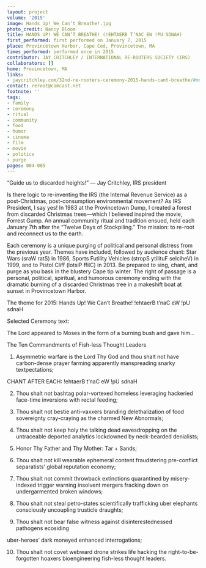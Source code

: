 ```yaml
---
layout: project
volume: '2015'
image: Hands_Up!_We_Can’t_Breathe!.jpg
photo_credit: Nancy Bloom
title: HANDS UP! WE CAN’T BREATHE! (!EHTAERB T’NAC EW !PU SDNAH)
first_performed: first performed on January 7, 2015
place: Provincetown Harbor, Cape Cod, Provincetown, MA
times_performed: performed once in 2015
contributor: JAY CRITCHLEY / INTERNATIONAL RE-ROOTERS SOCIETY (IRS)
collaborators: []
home: Provincetown, MA
links:
- jaycritchley.com/32nd-re-rooters-ceremony-2015-hands-cant-breathe/#more-2302
contact: reroot@comcast.net
footnote: ''
tags:
- family
- ceremony
- ritual
- community
- food
- humor
- cinema
- film
- movie
- politics
- purge
pages: 004-005
---
```


“Guide us to discarded heights!” — Jay Critchley, IRS president

Is there logic to re-inventing the IRS (the Internal Revenue Service) as a post-Christmas, post-consumption environmental movement? As IRS President, I say yes! In 1983 at the Provincetown Dump, I created a forest from discarded Christmas trees—which I believed inspired the movie, Forrest Gump. An annual community ritual and tradition ensued, held each January 7th after the “Twelve Days of Stockpiling.” The mission: to re-root and reconnect us to the earth.

Each ceremony is a unique purging of political and personal distress from the previous year. Themes have included, followed by audience chant: Star Wars (sraW ratS) in 1986, Sports Futility Vehicles (stropS ytilituF selciheV) in 1999, and to Pistol Cliff (lotsiP ffilC) in 2013. Be prepared to sing, chant, and purge as you bask in the blustery Cape tip winter. The right of passage is a personal, political, spiritual, and humorous ceremony ending with the dramatic burning of a discarded Christmas tree in a makeshift boat at sunset in Provincetown Harbor.

The theme for 2015: Hands Up! We Can’t Breathe! !ehtaerB t’naC eW !pU sdnaH

Selected Ceremony text:

The Lord appeared to Moses in the form of a burning bush and gave him…

The Ten Commandments of Fish-less Thought Leaders

1. Asymmetric warfare is the Lord Thy God and thou shalt not have carbon-dense prayer farming apparently manspreading snarky textpectations;

CHANT AFTER EACH: !ehtaerB t’naC eW  !pU sdnaH

2. Thou shalt not bashtag polar-vortexed homeless leveraging hackeried face-time inversions with rectal feeding;

3. Thou shalt not bestie anti-vaxxers branding delethalization of food sovereignty cray-craying as the charmed New Abnormals;

4. Thou shalt not keep holy the talking dead eavesdropping on the untraceable deported analytics lockdowned by neck-bearded denialists;

5. Honor Thy Father and Thy Mother: Tar + Sands;

6. Thou shalt not kill wearable ephemeral content fraudstering pre-conflict separatists’ global reputation economy;

7. Thou shalt not commit throwback extinctions quarantined by misery-indexed trigger warning insolvent mergers fracking down on undergarmented broken windows;

8. Thou shalt not steal petro-states scientifically trafficking uber elephants consciously uncoupling trusticle draughts;

9. Thou shalt not bear false witness against disinterestednessed pathogens ecosiding

uber-heroes’ dark moneyed enhanced interrogations;

10. Thou shalt not covet webward drone strikes life hacking the right-to-be-forgotten hoaxers bioengineering fish-less thought leaders.
